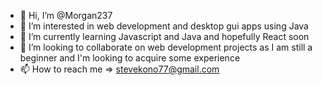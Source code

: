 - 👋 Hi, I’m @Morgan237
- 👀 I’m interested in web development and desktop gui apps using Java
- 🌱 I’m currently learning Javascript and Java and hopefully React soon
- 💞️ I’m looking to collaborate on web development projects as I am still a beginner and I'm looking to acquire some experience
- 📫 How to reach me => stevekono77@gmail.com

<!---
Morgan237/Morgan237 is a ✨ special ✨ repository because its `README.md` (this file) appears on your GitHub profile.
You can click the Preview link to take a look at your changes.
--->
